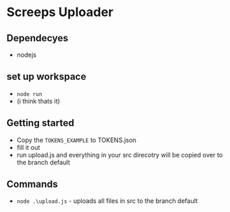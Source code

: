 # Screeps Uploader

## Dependecyes
  - nodejs
  
## set up workspace
 - `node run`
 - (i think thats it)
  
## Getting started
  - Copy the `TOKENS_EXAMPLE` to TOKENS.json 
  - fill it out
  - run upload.js and everything in your src direcotry will be copied over to the branch default

## Commands
  - `node .\upload.js` - uploads all files in src to the branch default